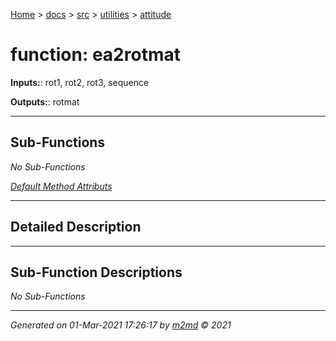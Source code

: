 [Home](../../../index.md) > [docs](../../../docs_index.md) > [src](../../src_index.md) > [utilities](../utilities_index.md) > [attitude](attitude_index.md)  


# function: ea2rotmat



**Inputs:**: rot1, rot2, rot3, sequence

**Outputs:**: rotmat

 ***

## Sub-Functions

*No Sub-Functions*

[*Default Method Attributs*](https://www.mathworks.com/help/matlab/matlab_oop/method-attributes.html)

 ***

## Detailed Description



 ***

## Sub-Function Descriptions

*No Sub-Functions*
***

*Generated on 01-Mar-2021 17:26:17 by [m2md](https://github.com/crgnam-research/m2md) © 2021*